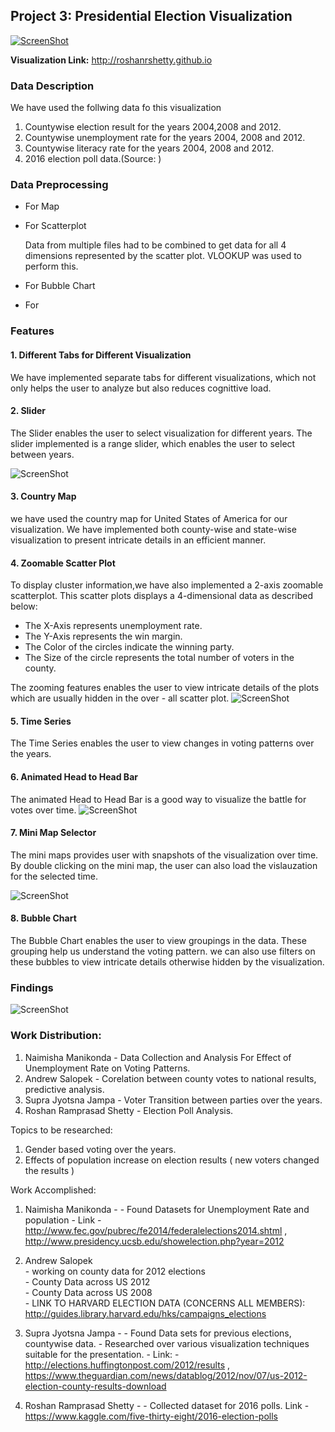 ## Project 3: Presidential Election Visualization
[![ScreenShot](http://roshanrshetty.github.io/Project1/Project1.PNG)](http://roshanrshetty.github.io/Project1/Project1.mp4)

**Visualization Link:** http://roshanrshetty.github.io

### Data Description

We have used the follwing data fo this visualization
  1. Countywise election result for the years 2004,2008 and 2012.
  2. Countywise unemployment rate for the years 2004, 2008 and 2012.
  3. Countywise literacy rate for the years 2004, 2008 and 2012.
  4. 2016 election poll data.(Source: )
  

### Data Preprocessing

- For Map

- For Scatterplot

    Data from multiple files had to be combined to get data for all 4 dimensions represented by the scatter plot. VLOOKUP was used to perform this.

- For Bubble Chart

- For 


### Features

#### 1. Different Tabs for Different Visualization

  We have implemented separate tabs for different visualizations, which not only helps the user to analyze but also reduces cognittive load.

#### 2. Slider

  The Slider enables the user to select visualization for different years. The slider implemented is a range slider, which enables the user to select between years.

![ScreenShot](http://roshanrshetty.github.io/Project3/Images/slider.PNG)

#### 3. Country Map

  we have used the country map for United States of America for our visualization. We have implemented both county-wise and state-wise visualization to present intricate details in an efficient manner.

#### 4. Zoomable Scatter Plot

  To display cluster information,we have also implemented a 2-axis zoomable scatterplot. This scatter plots displays a 4-dimensional data as described below:

   - The X-Axis represents unemployment rate.
   - The Y-Axis represents the win margin.
   - The Color of the circles indicate the winning party.
   - The Size of the circle represents the total number of voters in the county.
   
 The zooming features enables the user to view intricate details of the plots which are usually hidden in the over - all scatter plot.
  ![ScreenShot](http://roshanrshetty.github.io/Project3/Images/scatterplot.PNG)

#### 5. Time Series

  The Time Series enables the user to view changes in voting patterns over the years.
  
#### 6. Animated Head to Head Bar
  The animated Head to Head Bar is a good way to visualize the battle for votes over time.
  ![ScreenShot](http://roshanrshetty.github.io/Project3/Images/header.PNG)
  
#### 7. Mini Map Selector

 The mini maps provides user with snapshots of the visualization over time. By double clicking on the mini map, the user can also load the vislauzation for the selected time.
 
 ![ScreenShot](http://roshanrshetty.github.io/Project3/Images/minimaps.PNG)
 
#### 8. Bubble Chart

  The Bubble Chart enables the user to view groupings in the data. These grouping help us understand the voting pattern. we can also use filters on these bubbles to view intricate details otherwise hidden by the visualization.



### Findings

![ScreenShot](http://roshanrshetty.github.io/Project3/Images/rivers.gif)




### Work Distribution:

1. Naimisha Manikonda - Data Collection and Analysis For Effect of Unemployment Rate on Voting Patterns.
2. Andrew Salopek - Corelation between county votes to national results, predictive analysis.
3. Supra Jyotsna Jampa - Voter Transition between parties over the years.
4. Roshan Ramprasad Shetty - Election Poll Analysis.

Topics to be researched:
1. Gender based voting over the years.
2. Effects of population increase on election results ( new voters changed the results )


Work Accomplished:

1. Naimisha Manikonda - 
                - Found Datasets for Unemployment Rate and population
                - Link - http://www.fec.gov/pubrec/fe2014/federalelections2014.shtml  , http://www.presidency.ucsb.edu/showelection.php?year=2012 
                
2. Andrew Salopek<br>
                - working on county data for 2012 elections<br>
                - County Data across US 2012<br>
                - County Data across US 2008<br>
                - LINK TO HARVARD ELECTION DATA (CONCERNS ALL MEMBERS):  http://guides.library.harvard.edu/hks/campaigns_elections
              
                
3. Supra Jyotsna Jampa -
                - Found Data sets for previous elections, countywise data.
                - Researched over various visualization techniques suitable for the presentation.
                - Link: - http://elections.huffingtonpost.com/2012/results , https://www.theguardian.com/news/datablog/2012/nov/07/us-2012-election-county-results-download 
                
4. Roshan Ramprasad Shetty -
                - Collected dataset for 2016 polls. Link - https://www.kaggle.com/five-thirty-eight/2016-election-polls
                 



    
